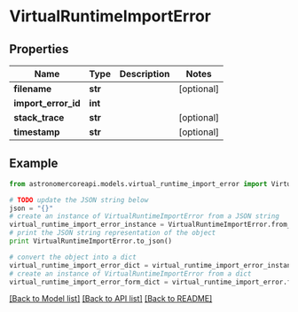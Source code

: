 # VirtualRuntimeImportError


## Properties
Name | Type | Description | Notes
------------ | ------------- | ------------- | -------------
**filename** | **str** |  | [optional] 
**import_error_id** | **int** |  | 
**stack_trace** | **str** |  | [optional] 
**timestamp** | **str** |  | [optional] 

## Example

```python
from astronomercoreapi.models.virtual_runtime_import_error import VirtualRuntimeImportError

# TODO update the JSON string below
json = "{}"
# create an instance of VirtualRuntimeImportError from a JSON string
virtual_runtime_import_error_instance = VirtualRuntimeImportError.from_json(json)
# print the JSON string representation of the object
print VirtualRuntimeImportError.to_json()

# convert the object into a dict
virtual_runtime_import_error_dict = virtual_runtime_import_error_instance.to_dict()
# create an instance of VirtualRuntimeImportError from a dict
virtual_runtime_import_error_form_dict = virtual_runtime_import_error.from_dict(virtual_runtime_import_error_dict)
```
[[Back to Model list]](../README.md#documentation-for-models) [[Back to API list]](../README.md#documentation-for-api-endpoints) [[Back to README]](../README.md)


